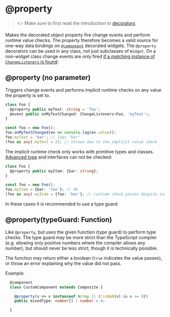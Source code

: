 ---
---
# @property

> :point_right: Make sure to first read the introduction to [decorators](./index.md).

Makes the decorated object property fire change events and perform runtime value checks. The property therefore becomes a valid source for one-way data bindings on [`@component`](./@component.md) decorated widgets. The `@property` decorators can be used in any class, not just subclasses of `Widget`. On a non-widget class change events are only fired [if a matching instance of `ChangeListeners` is found](./@event.md):

## @property (no parameter)

Triggers change events and performs implicit runtime checks on any value the property is set to.

```ts
class Foo {
  @property public myText: string = 'foo';
  @event public onMyTextChanged: ChangeListeners<Foo, 'myText'>;
}

const foo = new Foo();
foo.onMyTextChanged(ev => console.log(ev.value));
foo.myText = 'bar'; // logs "bar"
(foo as any).myText = 23; // throws due to the implicit value check
```

The implicit runtime check only works with primitive types and classes. [Advanced type](http://www.typescriptlang.org/docs/handbook/advanced-types.html) and interfaces can not be checked:

```ts
class Foo {
  @property public myItem: {bar: string};
}

const foo = new Foo();
foo.myItem = {bar: 'foo'}; // OK
(foo as any).myItem = {foo: 'bar'}; // runtime check passes despite incorrect type
```

In these cases it is recommended to use a type guard:

## @property(typeGuard: Function)

Like `@property`, but uses the given function (type guard) to perform type checks. The type guard may be more strict than the TypeScript compiler (e.g. allowing only positive numbers where the compiler allows any number), but should never be less strict, though it is technically possible.

The function may return either a boolean (`true` indicates the value passes), or throw an error explaining why the value did not pass.

Example:

```ts
  @component
  class CustomComponent extends Composite {

    @property(v => v instanceof Array || (!isNaN(v) && v >= 0))
    public mixedType: number[] | number = 0;

  }
```
